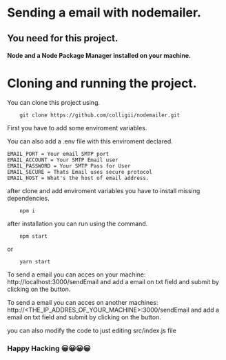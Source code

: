 # Sending a email with nodemailer.

## You need for this project.

#### Node and a Node Package Manager installed on your machine.

# Cloning and running the project.

You can clone this project using.
```
    git clone https://github.com/colligii/nodemailer.git
```

First you have to add some enviroment variables.

You can also add a .env file with this enviroment declared.
```
EMAIL_PORT = Your email SMTP port
EMAIL_ACCOUNT = Your SMTP Email user
EMAIL_PASSWORD = Your SMTP Pass for User
EMAIL_SECURE = Thats Email uses secure protocol
EMAIL_HOST = What's the host of email address.
```

after clone and add enviroment variables you have to install missing dependencies.
```
    npm i
```

after installation you can run using the command.
```
    npm start
```
or
```
    yarn start
```
To send a email you can acces on your machine: 
http://localhost:3000/sendEmail and add a email on txt field and submit by clicking on the button.

To send a email you can acces on another machines: 
http://<THE_IP_ADDRES_OF_YOUR_MACHINE>:3000/sendEmail and add a email on txt field and submit by clicking on the button.

you can also modify the code to just editing src/index.js file

### Happy Hacking 😀😀😀😀
